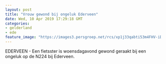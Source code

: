 ```yaml
---
layout: post
title: "Vrouw gewond bij ongeluk Ederveen"
date: Wed, 10 Apr 2019 17:29:18 GMT
categories: 
- gelderland 
- ede 
feature_image: "https://images3.persgroep.net/rcs/xp1j33qabti53m4FHV-iDGrXffU/diocontent/145255736/_fitwidth/400/?appId=21791a8992982cd8da851550a453bd7f&quality=0.7"
---
```


EDERVEEN - Een fietsster is woensdagavond gewond geraakt bij een ongeluk op de N224 bij Ederveen.
